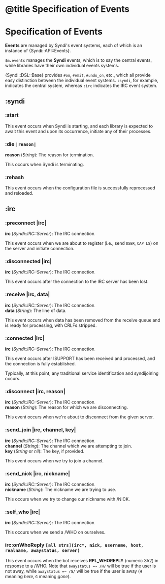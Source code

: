 # @title Specification of Events

Specification of Events
=======================

**Events** are managed by Syndi's event systems, each of which is an instance
of {Syndi::API::Events}.

`$m.events` manages the **Syndi** events, which is to say the central events,
while libraries have their own individual events systems.

{Syndi::DSL::Base} provides `#on`, `#emit`, `#undo_on`, etc., which all provide
easy distinction between the individual event systems. `:syndi`, for example,
indicates the central system, whereas `:irc` indicates the IRC event system.

:syndi
-----

### :start

This event occurs when Syndi is starting, and each library is expected to await
this event and upon its occurrence, initiate any of their processes.

### :die `|reason|`

**reason** (_String_): The reason for termination.

This occurs when Syndi is terminating.

### :rehash

This event occurs when the configuration file is successfully reprocessed and
reloaded.

:irc
----

### :preconnect |irc|

**irc** (_Syndi::IRC::Server_): The IRC connection.

This event occurs when we are about to register (i.e., send `USER`, `CAP LS`)
on the server and initiate connection.

### :disconnected |irc|

**irc** (_Syndi::IRC::Server_): The IRC connection.

This event occurs after the connection to the IRC server has been lost.

### :receive |irc, data|

**irc** (_Syndi::IRC::Server_): The IRC connection.  
**data** (_String_): The line of data.

This event occurs when data has been removed from the receive queue and is ready
for processing, with CRLFs stripped.

### :connected |irc|

**irc** (_Syndi::IRC::Server_): The IRC connection.

This event occurs after ISUPPORT has been received and processed, and the
connection is fully established.

Typically, at this point, any traditional service identification and syndijoining
occurs.

### :disconnect |irc, reason|

**irc** (_Syndi::IRC::Server_): The IRC connection.  
**reason** (_String_): The reason for which we are disconnecting.

This event occurs when we're about to disconnect from the given server.

### :send_join |irc, channel, key|

**irc** (_Syndi::IRC::Server_): The IRC connection.  
**channel** (_String_): The channel which we are attempting to join.  
**key** (_String_ or _nil_): The key, if provided.

This event occurs when we try to join a channel.

### :send_nick |irc, nickname|

**irc** (_Syndi::IRC::Server_): The IRC connection.  
**nickname** (_String_): The nickname we are trying to use.

This occurs when we try to change our nickname with /NICK.

### :self_who |irc|

**irc** (_Syndi::IRC::Server_): The IRC connection.

This occurs when we send a /WHO on ourselves.

### irc:onWhoReply `[all strs](irc*, nick, username, host, realname, awaystatus, server)`

This event occurs when the bot receives **RPL_WHOREPLY** (numeric 352) in response to a /WHO. Note that
`awaystatus =~ /H/` will be true if the user is not away, while `awaystatus =~ /G/` will be true if the
user is away (`H` meaning _here_, `G` meaning _gone_).

